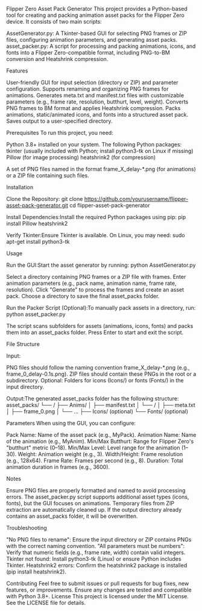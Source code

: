 Flipper Zero Asset Pack Generator
This project provides a Python-based tool for creating and packing animation asset packs for the Flipper Zero device. It consists of two main scripts:

AssetGenerator.py: A Tkinter-based GUI for selecting PNG frames or ZIP files, configuring animation parameters, and generating asset packs.
asset_packer.py: A script for processing and packing animations, icons, and fonts into a Flipper Zero-compatible format, including PNG-to-BM conversion and Heatshrink compression.

Features

User-friendly GUI for input selection (directory or ZIP) and parameter configuration.
Supports renaming and organizing PNG frames for animations.
Generates meta.txt and manifest.txt files with customizable parameters (e.g., frame rate, resolution, butthurt, level, weight).
Converts PNG frames to BM format and applies Heatshrink compression.
Packs animations, static/animated icons, and fonts into a structured asset pack.
Saves output to a user-specified directory.

Prerequisites
To run this project, you need:

Python 3.8+ installed on your system.
The following Python packages:
tkinter (usually included with Python; install python3-tk on Linux if missing)
Pillow (for image processing)
heatshrink2 (for compression)


A set of PNG files named in the format frame_X_delay-*.png (for animations) or a ZIP file containing such files.

Installation

Clone the Repository:
git clone https://github.com/yourusername/flipper-asset-pack-generator.git
cd flipper-asset-pack-generator


Install Dependencies:Install the required Python packages using pip:
pip install Pillow heatshrink2


Verify Tkinter:Ensure Tkinter is available. On Linux, you may need:
sudo apt-get install python3-tk



Usage

Run the GUI:Start the asset generator by running:
python AssetGenerator.py


Select a directory containing PNG frames or a ZIP file with frames.
Enter animation parameters (e.g., pack name, animation name, frame rate, resolution).
Click "Generate" to process the frames and create an asset pack.
Choose a directory to save the final asset_packs folder.


Run the Packer Script (Optional):To manually pack assets in a directory, run:
python asset_packer.py


The script scans subfolders for assets (animations, icons, fonts) and packs them into an asset_packs folder.
Press Enter to start and exit the script.



File Structure

Input:

PNG files should follow the naming convention frame_X_delay-*.png (e.g., frame_0_delay-0.1s.png).
ZIP files should contain these PNGs in the root or a subdirectory.
Optional: Folders for icons (Icons/) or fonts (Fonts/) in the input directory.


Output:The generated asset_packs folder has the following structure:
asset_packs/
└── <PackName>/
    ├── Anims/
    │   ├── manifest.txt
    │   └── <AnimationName>/
    │       ├── meta.txt
    │       ├── frame_0.png
    │       └── ...
    ├── Icons/ (optional)
    └── Fonts/ (optional)



Parameters
When using the GUI, you can configure:

Pack Name: Name of the asset pack (e.g., MyPack).
Animation Name: Name of the animation (e.g., MyAnim).
Min/Max Butthurt: Range for Flipper Zero's "butthurt" metric (0–18).
Min/Max Level: Level range for the animation (1–30).
Weight: Animation weight (e.g., 3).
Width/Height: Frame resolution (e.g., 128x64).
Frame Rate: Frames per second (e.g., 8).
Duration: Total animation duration in frames (e.g., 3600).

Notes

Ensure PNG files are properly formatted and named to avoid processing errors.
The asset_packer.py script supports additional asset types (icons, fonts), but the GUI focuses on animations.
Temporary files from ZIP extraction are automatically cleaned up.
If the output directory already contains an asset_packs folder, it will be overwritten.

Troubleshooting

"No PNG files to rename": Ensure the input directory or ZIP contains PNGs with the correct naming convention.
"All parameters must be numbers": Verify that numeric fields (e.g., frame rate, width) contain valid integers.
Tkinter not found: Install python3-tk (Linux) or ensure Python includes Tkinter.
Heatshrink2 errors: Confirm the heatshrink2 package is installed (pip install heatshrink2).

Contributing
Feel free to submit issues or pull requests for bug fixes, new features, or improvements. Ensure any changes are tested and compatible with Python 3.8+.
License
This project is licensed under the MIT License. See the LICENSE file for details.
